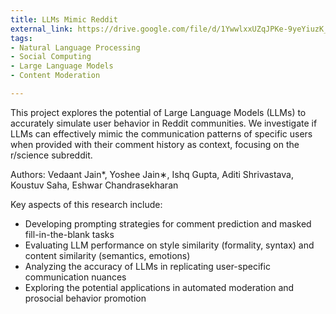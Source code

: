 ```yaml
---
title: LLMs Mimic Reddit
external_link: https://drive.google.com/file/d/1YwwlxxUZqJPKe-9yeYiuzK_q5-hp8-Q0/view?usp=sharing
tags:
- Natural Language Processing
- Social Computing
- Large Language Models
- Content Moderation

---
```


This project explores the potential of Large Language Models (LLMs) to accurately simulate user behavior in Reddit communities. We investigate if LLMs can effectively mimic the communication patterns of specific users when provided with their comment history as context, focusing on the r/science subreddit.

Authors: Vedaant Jain*, Yoshee Jain∗, Ishq Gupta, Aditi Shrivastava, Koustuv Saha, Eshwar Chandrasekharan
<!--more-->
Key aspects of this research include:

- Developing prompting strategies for comment prediction and masked fill-in-the-blank tasks
- Evaluating LLM performance on style similarity (formality, syntax) and content similarity (semantics, emotions)
- Analyzing the accuracy of LLMs in replicating user-specific communication nuances
- Exploring the potential applications in automated moderation and prosocial behavior promotion

